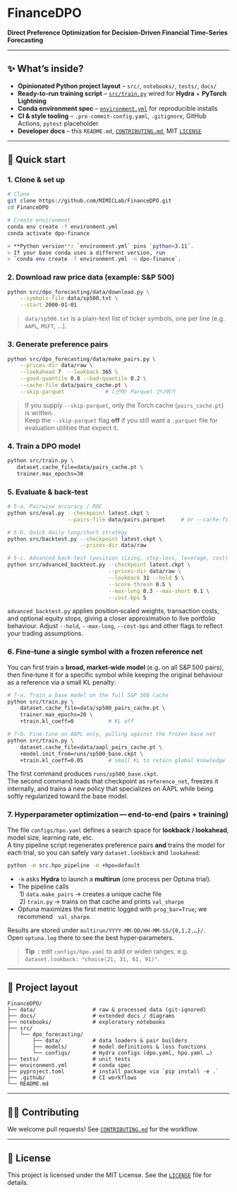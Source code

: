 # FinanceDPO

**Direct Preference Optimization for Decision-Driven Financial Time-Series Forecasting**

---

## ✨ What’s inside?

* **Opinionated Python project layout** – `src/`, `notebooks/`, `tests/`, `docs/`
* **Ready-to-run training script** – [`src/train.py`](src/train.py) wired for **Hydra** + **PyTorch Lightning**
* **Conda environment spec** – [`environment.yml`](environment.yml) for reproducible installs
* **CI & style tooling** – `.pre-commit-config.yaml`, `.gitignore`, GitHub Actions, `pytest` placeholder
* **Developer docs** – this `README.md`, [`CONTRIBUTING.md`](CONTRIBUTING.md), MIT [`LICENSE`](LICENSE)

---

## 🔧 Quick start

### 1. Clone & set up
```bash
# Clone
git clone https://github.com/MIMICLab/FinanceDPO.git
cd FinanceDPO

# Create environment
conda env create -f environment.yml
conda activate dpo-finance

> **Python version**: `environment.yml` pins `python=3.11`.  
> If your base conda uses a different version, run  
> `conda env create -f environment.yml -n dpo-finance`.
```

### 2. Download raw price data (example: S&P 500)
```bash
python src/dpo_forecasting/data/download.py \
    --symbols-file data/sp500.txt \
    --start 2000-01-01
```
> `data/sp500.txt` is a plain-text list of ticker symbols, one per line (e.g. `AAPL`, `MSFT`, …).

### 3. Generate preference pairs
```bash
python src/dpo_forecasting/data/make_pairs.py \
    --prices-dir data/raw \
    --lookahead 7  --lookback 365 \
    --good-quantile 0.8 --bad-quantile 0.2 \
    --cache-file data/pairs_cache.pt \
    --skip-parquet             # (선택) Parquet 건너뛰기
```
> If you supply `--skip-parquet`, only the Torch cache (`pairs_cache.pt`) is written.  
> Keep the `--skip-parquet` flag **off** if you still want a `.parquet` file for evaluation utilities that expect it.

### 4. Train a DPO model
```bash
python src/train.py \
   dataset.cache_file=data/pairs_cache.pt \
   trainer.max_epochs=30
```

### 5. Evaluate & back-test
```bash
# 5‑a. Pairwise accuracy / ROC
python src/eval.py --checkpoint latest.ckpt \
                   --pairs-file data/pairs.parquet     # or --cache-file

# 5‑b. Quick daily long/short strategy
python src/backtest.py --checkpoint latest.ckpt \
                       --prices-dir data/raw

# 5‑c. Advanced back‑test (position sizing, stop‑loss, leverage, cost)
python src/advanced_backtest.py --checkpoint latest.ckpt \
                                --prices-dir data/raw \
                                --lookback 31 --hold 5 \
                                --score-thresh 0.5 \
                                --max-long 0.3 --max-short 0.1 \
                                --cost-bps 5
```
`advanced_backtest.py` applies position‑scaled weights, transaction costs,
and optional equity stops, giving a closer approximation to live
portfolio behaviour.  Adjust `--hold`, `--max-long`, `--cost-bps` and other
flags to reflect your trading assumptions.

### 6. Fine‑tune a single symbol with a frozen reference net

You can first train a **broad, market‑wide model** (e.g. on all S&P 500 pairs),
then fine‑tune it for a specific symbol while keeping the original behaviour
as a reference via a small KL penalty:

```bash
# 7‑a. Train a base model on the full S&P 500 cache
python src/train.py \
    dataset.cache_file=data/sp500_pairs_cache.pt \
    trainer.max_epochs=20 \
    +train.kl_coeff=0           # KL off

# 7‑b. Fine‑tune on AAPL only, pulling against the frozen base net
python src/train.py \
    dataset.cache_file=data/aapl_pairs_cache.pt \
    +model.init_from=runs/sp500_base.ckpt \
    +train.kl_coeff=0.05        # small KL to retain global knowledge
```

The first command produces `runs/sp500_base.ckpt`.  
The second command loads that checkpoint as `reference_net`, freezes it
internally, and trains a new policy that specializes on AAPL while being softly
regularized toward the base model.

### 7. Hyperparameter optimization — end‑to‑end (pairs + training)

The file `configs/hpo.yaml` defines a search space for **lookback / lookahead**,
model size, learning rate, etc.  
A tiny pipeline script regenerates preference pairs **and** trains the model for
each trial, so you can safely vary `dataset.lookback` and `lookahead`:

```bash
python -m src.hpo_pipeline -m +hpo=default
```

* `-m` asks **Hydra** to launch a **multirun** (one process per Optuna trial).  
* The pipeline calls  
  1) `data.make_pairs` → creates a unique cache file  
  2) `train.py` → trains on that cache and prints `val_sharpe`  
* Optuna maximizes the first metric logged with `prog_bar=True`; we recommend
  `val_sharpe`.

Results are stored under `multirun/YYYY-MM-DD/HH-MM-SS/{0,1,2,…}/`.  
Open `optuna.log` there to see the best hyper‑parameters.

> **Tip :** edit `configs/hpo.yaml` to add or widen ranges, e.g.  
> `dataset.lookback: "choice(21, 31, 61, 91)"`.
  


---

## 📂 Project layout
```
FinanceDPO/
├── data/                  # raw & processed data (git-ignored)
├── docs/                  # extended docs / diagrams
├── notebooks/             # exploratory notebooks
├── src/
│   └── dpo_forecasting/
│       ├── data/          # data loaders & pair builders
│       ├── models/        # model definitions & loss functions
│       └── configs/       # Hydra configs (dpo.yaml, hpo.yaml …)
├── tests/                 # unit tests
├── environment.yml        # conda spec
├── pyproject.toml         # install package via `pip install -e .`
├── .github/               # CI workflows
└── README.md
```

---

## 🧑‍💻 Contributing

We welcome pull requests! See [`CONTRIBUTING.md`](CONTRIBUTING.md) for the workflow.

---

## 📜 License

This project is licensed under the MIT License. See the [`LICENSE`](LICENSE) file for details.
